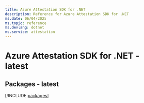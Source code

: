 ```yaml
---
title: Azure Attestation SDK for .NET
description: Reference for Azure Attestation SDK for .NET
ms.date: 06/04/2025
ms.topic: reference
ms.devlang: dotnet
ms.service: attestation
---
```

# Azure Attestation SDK for .NET - latest
## Packages - latest
[!INCLUDE [packages](attestation-index.md)]